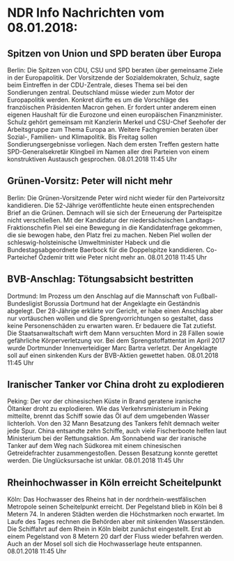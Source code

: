 # NDR Info Nachrichten vom 08.01.2018:


## Spitzen von Union und SPD beraten über Europa
Berlin: Die Spitzen von CDU, CSU und SPD beraten über gemeinsame Ziele in der Europapolitik. Der Vorsitzende der Sozialdemokraten, Schulz, sagte beim Eintreffen in der CDU-Zentrale, dieses Thema sei bei den Sondierungen zentral. Deutschland müsse wieder zum Motor der Europapolitik werden. Konkret dürfte es um die Vorschläge des franzöischen Präsidenten Macron gehen. Er fordert unter anderem einen eigenen Haushalt für die Eurozone und einen europäischen Finanzminister. Schulz gehört gemeinsam mit Kanzlerin Merkel und CSU-Chef Seehofer der Arbeitsgruppe zum Thema Europa an. Weitere Fachgremien beraten über Sozial-, Familien- und Klimapolitik. Bis Freitag sollen Sondierungsergebnisse vorliegen. Nach dem ersten Treffen gestern hatte SPD-Generalsekretär Klingbeil im Namen aller drei Parteien von einem konstruktiven Austausch gesprochen. 08.01.2018 11:45 Uhr 

## Grünen-Vorsitz: Peter will nicht mehr
Berlin: Die Grünen-Vorsitzende Peter wird nicht wieder für den Parteivorsitz kandidieren. Die 52-Jährige veröffentlichte heute einen entsprechenden Brief an die Grünen. Demnach will sie sich der Erneuerung der Parteispitze nicht verschließen. Mit der Kandidatur der niedersächsischen Landtags-Fraktionschefin Piel sei eine Bewegung in die Kandidatenfrage gekommen, die sie bewogen habe, den Platz frei zu machen. Neben Piel wollen der schleswig-holsteinische Umweltminister Habeck und die Bundestagsabgeordnete Baerbock für die Doppelspitze kandidieren. Co-Parteichef Özdemir tritt wie Peter nicht mehr an. 08.01.2018 11:45 Uhr 

## BVB-Anschlag: Tötungsabsicht bestritten
Dortmund: Im Prozess um den Anschlag auf die Mannschaft von Fußball-Bundesligist Borussia Dortmund hat der Angeklagte ein Geständnis abgelegt. Der 28-Jährige erklärte vor Gericht, er habe einen Anschlag aber nur vortäuschen wollen und die Sprengvorrichtungen so gestaltet, dass keine Personenschäden zu erwarten waren. Er bedauere die Tat zutiefst. Die Staatsanwaltschaft wirft dem Mann versuchten Mord in 28 Fällen sowie gefährliche Körperverletzung vor. Bei dem Sprengstoffattentat im April 2017 wurde Dortmunder Innenverteidiger Marc Bartra verletzt. Der Angeklagte soll auf einen sinkenden Kurs der BVB-Aktien gewettet haben. 08.01.2018 11:45 Uhr 

## Iranischer Tanker vor China droht zu explodieren
Peking: Der vor der chinesischen Küste in Brand geratene iranische Öltanker droht zu explodieren. Wie das Verkehrsministerium in Peking mitteilte, brennt das Schiff sowie das Öl auf dem umgebenden Wasser lichterloh. Von den 32 Mann Besatzung des Tankers fehlt demnach weiter jede Spur. China entsandte zehn Schiffe, auch viele Fischerboote helfen laut Ministerium bei der Rettungsaktion. Am Sonnabend war der iranische Tanker auf dem Weg nach Südkorea mit einem chinesischen Getreidefrachter zusammengestoßen. Dessen Besatzung konnte gerettet werden. Die Unglücksursache ist unklar. 08.01.2018 11:45 Uhr 

## Rheinhochwasser in Köln erreicht Scheitelpunkt
Köln: Das Hochwasser des Rheins hat in der nordrhein-westfälischen Metropole seinen Scheitelpunkt erreicht. Der Pegelstand blieb in Köln bei 8 Metern 74. In anderen Städten werden die Höchstmarken noch erwartet. Im Laufe des Tages rechnen die Behörden aber mit sinkenden Wasserständen. Die Schiffahrt auf dem Rhein in Köln bleibt zunächst eingestellt. Erst ab einem Pegelstand von 8 Metern 20 darf der Fluss wieder befahren werden. Auch an der Mosel soll sich die Hochwasserlage heute entspannen. 08.01.2018 11:45 Uhr 
